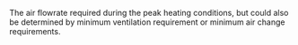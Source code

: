 ﻿The air flowrate required during the peak heating conditions, but could also be determined by minimum ventilation requirement or minimum air change requirements.
